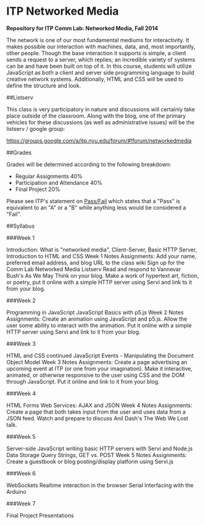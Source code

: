 ITP Networked Media
===================

__Repository for ITP Comm Lab: Networked Media, Fall 2014__

The network is one of our most fundamental mediums for interactivity. It makes possible our interaction with machines, data, and, most importantly, other people. Though the base interaction it supports is simple, a client sends a request to a server, which replies; an incredible variety of systems can be and have been built on top of it. In this course, students will utilize JavaScript as both a client and server side programming language to build creative network systems. Additionally, HTML and CSS will be used to define the structure and look. 


##Listserv

This class is very participatory in nature and discussions will certainly take place outside of the classroom. Along with the blog, one of the primary vehicles for these discussions (as well as administrative issues) will be the listserv / google group:

https://groups.google.com/a/itp.nyu.edu/forum/#!forum/networkedmedia


##Grades

Grades will be determined according to the following breakdown:
* Regular Assignments 40%
* Participation and Attendance 40%
* Final Project 20%

Please see ITP's statement on [Pass/Fail](http://help.itp.nyu.edu/academic-policies/pass-fail) which states that a "Pass" is equivalent to an "A" or a "B" while anything less would be considered a "Fail".

##Syllabus

###Week 1

Introduction: What is "networked media", Client-Server, Basic HTTP Server, Introduction to HTML and CSS
Week 1 Notes
Assignments:
Add your name, preferred email address, and blog URL to the class wiki
Sign up for the Comm Lab Networked Media Listserv
Read and respond to Vannevar Bush's As We May Think on your blog.
Make a work of hypertext art, fiction, or poetry, put it online with a simple HTTP server using Servi and link to it from your blog.

###Week 2

Programming in JavaScript JavaScript Basics with p5.js
Week 2 Notes
Assignments:
Create an animation using JavaScript and p5.js. Allow the user some ability to interact with the animation. Put it online with a simple HTTP server using Servi and link to it from your blog.

###Week 3

HTML and CSS continued
JavaScript Events - Manipulating the Document Object Model
Week 3 Notes
Assignments:
Create a page advertising an upcoming event at ITP (or one from your imagination). Make it interactive, animated, or otherwise responsive to the user using CSS and the DOM through JavaScript. Put it online and link to it from your blog.

###Week 4

HTML Forms
Web Services: AJAX and JSON
Week 4 Notes
Assignments:
Create a page that both takes input from the user and uses data from a JSON feed.
Watch and prepare to discuss Anil Dash's The Web We Lost talk.

###Week 5

Server-side JavaScript writing basic HTTP servers with Servi and Node.js
Data Storage
Query Strings, GET vs. POST
Week 5 Notes
Assignments:
Create a guestbook or blog posting/display platform using Servi.js

###Week 6

WebSockets Realtime interaction in the browser
Serial Interfacing with the Arduino 

###Week 7

Final Project Presentations

